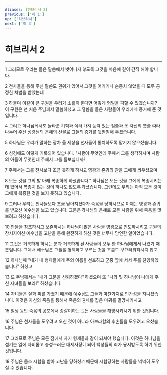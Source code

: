 ```yaml
---
Aliases: [히브리서 2]
previous: ['히 1']
up: ['히브리서']
next: ['히 3']
---
```

# 히브리서 2

***


1 그러므로 우리는 들은 말씀에서 벗어나지 않도록 그것을 마음에 깊이 간직 해야 합니다. 

2 천사들을 통해 주신 말씀도 권위가 있어서 그것을 어기거나 순종치 않았을 때 모두 공정한 처벌을 받았는데 

3 하물며 이같이 큰 구원을 우리가 소홀히 한다면 어떻게 형벌을 피할 수 있겠습니까? 이 구원은 맨 처음 주님께서 말씀하셨고 그 말씀을 들은 사람들이 우리에게 증거해 준 것입니다. 

4 그리고 하나님께서도 놀라운 기적과 여러 가지 능력 있는 일들과 또 자신의 뜻을 따라 나누어 주신 성령님의 은혜의 선물로 그들의 증거를 뒷받침해 주셨습니다. 

5 하나님은 우리가 말하는 장차 올 세상을 천사들이 통치하도록 맡기지 않으셨습니다. 

6 성경에도 이렇게 기록되어 있습니다. "사람이 무엇인데 주께서 그를 생각하시며 사람의 아들이 무엇인데 주께서 그를 돌보십니까? 

7 주께서는 그를 천사보다 조금 못하게 하시고 영광과 존귀의 관을 그에게 씌우셨으며 

8 모든 것을 그의 발 아래 복종하게 하셨습니다." 하나님은 모든 것을 그에게 복종시키는 데 있어서 복종치 않는 것이 하나도 없도록 하셨습니다. 그런데도 우리는 아직 모든 것이 그에게 복종한 것을 보지 못하고 있습니다. 

9 그러나 우리는 천사들보다 조금 낮아지셨다가 죽음을 당하시므로 이제는 영광과 존귀를 받으신 예수님을 보고 있습니다. 그분은 하나님의 은혜로 모든 사람을 위해 죽음을 맛보려고 하셨습니다. 

10 만물을 창조하시고 보존하시는 하나님이 많은 사람을 영광으로 인도하시려고 구원의 창시자이신 예수님을 고난을 통해 완전하게 하신 것은 너무나 당연한 일이었습니다. 

11 그것은 거룩하게 하시는 분과 거룩하게 된 사람들이 모두 한 하나님에게서 나왔기 때문입니다. 그래서 예수님은 그들을 형제라고 부르는 것을 조금도 부끄러워하시지 않고 

12 하나님께 "내가 내 형제들에게 주의 이름을 선포하고 군중 앞에 서서 주를 찬양하겠습니다" 하셨고 

13 또 주님께서는 "내가 그분을 신뢰하겠다" 하셨으며 또 "나와 및 하나님이 나에게 주신 자녀들을 보라!" 하셨습니다. 

14 자녀들은 살과 피를 가졌기 때문에 예수님도 그들과 마찬가지로 인간성을 지니셨습니다. 이것은 자신의 죽음을 통해서 죽음의 권세를 잡은 마귀를 멸망시키시고 

15 일생 동안 죽음의 공포에서 종살이하는 모든 사람들을 해방시키시기 위한 것입니다. 

16 주님은 천사들을 도우려고 오신 것이 아니라 아브라함의 후손들을 도우려고 오셨습니다. 

17 그러므로 주님은 모든 점에서 자기 형제들과 같이 되셔야 했습니다. 이것은 하나님을 섬기는 일에 자비롭고 충성스러운 대제사장이 되어 백성들의 죄가 용서받도록 하기 위한 것입니다. 

18 주님은 몸소 시험을 받아 고난을 당하셨기 때문에 시험당하는 사람들을 넉넉히 도우실 수 있습니다.
